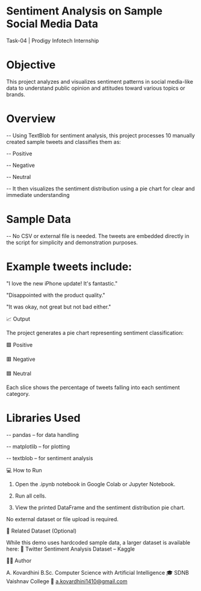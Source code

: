 # Sentiment Analysis on Sample Social Media Data

Task-04 | Prodigy Infotech Internship

# Objective

This project analyzes and visualizes sentiment patterns in social media-like data to understand public opinion and attitudes toward various topics or brands.



# Overview

-- Using TextBlob for sentiment analysis, this project processes 10 manually created sample tweets and classifies them as:

-- Positive

-- Negative

-- Neutral

-- It then visualizes the sentiment distribution using a pie chart for clear and immediate understanding

# Sample Data

-- No CSV or external file is needed. The tweets are embedded directly in the script for simplicity and demonstration purposes.

# Example tweets include: 

"I love the new iPhone update! It's fantastic."

"Disappointed with the product quality."

"It was okay, not great but not bad either."



📈 Output

The project generates a pie chart representing sentiment classification:

🟩 Positive

🟥 Negative

🟦 Neutral

Each slice shows the percentage of tweets falling into each sentiment category.



# Libraries Used

-- pandas – for data handling

-- matplotlib – for plotting

-- textblob – for sentiment analysis


💻 How to Run

1. Open the .ipynb notebook in Google Colab or Jupyter Notebook.

2. Run all cells.

3. View the printed DataFrame and the sentiment distribution pie chart.


No external dataset or file upload is required.


📘 Related Dataset (Optional)

While this demo uses hardcoded sample data, a larger dataset is available here:
🔗 Twitter Sentiment Analysis Dataset – Kaggle


👩‍💻 Author

A. Kovardhini
B.Sc. Computer Science with Artificial Intelligence
🎓 SDNB Vaishnav College
📧 a.kovardhini1410@gmail.com
